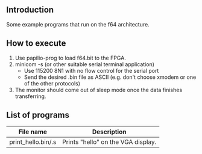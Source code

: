 ## Introduction

Some example programs that run on the f64 architecture.

## How to execute

1. Use papilio-prog to load f64.bit to the FPGA.
2. minicom -s (or other suitable serial terminal application)
   * Use 115200 8N1 with no flow control for the serial port
   * Send the desired .bin file as ASCII (e.g. don't choose xmodem or one of the other protocols)
3. The monitor should come out of sleep mode once the data finishes transferring.

## List of programs

File name | Description
--------- | -----------
print_hello.bin/.s | Prints "hello" on the VGA display.
